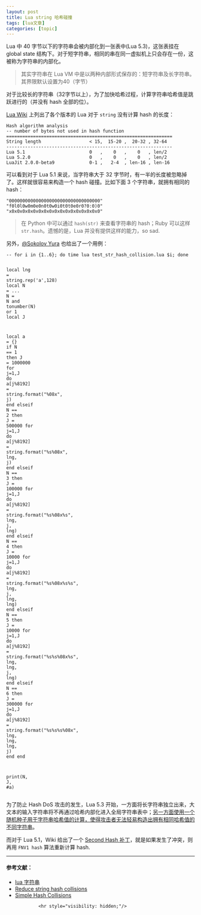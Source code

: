 ```yaml
---
layout: post
title: Lua string 哈希碰撞  
tags: [lua文章]
categories: [topic]
---
```

<p>Lua 中 40 字节以下的字符串会被内部化到一张表中(Lua 5.3)，这张表挂在 global state 结构下。对于短字符串，相同的串在同一虚拟机上只会存在一份，这被称为字符串的内部化。</p>

<blockquote>
  <p>其实字符串在 Lua VM 中是以两种内部形式保存的：短字符串及长字符串。其界限默认设置为40（字节）</p>
</blockquote>

<p>对于比较长的字符串（32字节以上），为了加快哈希过程，计算字符串哈希值是跳跃进行的（并没有 hash 全部的位）。</p>

<p><a href="http://lua-users.org/wiki/HashDos">Lua Wiki</a> 上列出了各个版本的 Lua 对于 <code class="highlighter-rouge">string</code> 没有计算 hash 的长度：</p>

<div class="language-lua highlighter-rouge"><div class="highlight"><pre class="highlight"><code><span class="n">Hash</span> <span class="n">algorithm</span> <span class="n">analysis</span>
<span class="c1">-- number of bytes not used in hash function</span>
<span class="o">==============================================================</span>
<span class="n">String</span> <span class="n">length</span>                  <span class="o">&lt;</span> <span class="mi">15</span><span class="p">,</span>  <span class="mi">15</span><span class="o">-</span><span class="mi">20</span> <span class="p">,</span>  <span class="mi">20</span><span class="o">-</span><span class="mi">32</span> <span class="p">,</span> <span class="mi">32</span><span class="o">-</span><span class="mi">64</span>
<span class="c1">--------------------------------------------------------------</span>
<span class="n">Lua</span> <span class="mi">5</span><span class="p">.</span><span class="mi">1</span>                        <span class="mi">0</span>   <span class="p">,</span>    <span class="mi">0</span>   <span class="p">,</span>    <span class="mi">0</span>   <span class="p">,</span> <span class="n">len</span><span class="o">/</span><span class="mi">2</span>
<span class="n">Lua</span> <span class="mi">5</span><span class="p">.</span><span class="mi">2</span><span class="p">.</span><span class="mi">0</span>                      <span class="mi">0</span>   <span class="p">,</span>    <span class="mi">0</span>   <span class="p">,</span>    <span class="mi">0</span>   <span class="p">,</span> <span class="n">len</span><span class="o">/</span><span class="mi">2</span>
<span class="n">LuaJit</span> <span class="mi">2</span><span class="p">.</span><span class="mi">0</span><span class="p">.</span><span class="mi">0</span><span class="o">-</span><span class="n">beta9</span>             <span class="mi">0</span><span class="o">-</span><span class="mi">1</span> <span class="p">,</span>   <span class="mi">2</span><span class="o">-</span><span class="mi">4</span>  <span class="p">,</span> <span class="n">len</span><span class="o">-</span><span class="mi">16</span> <span class="p">,</span> <span class="n">len</span><span class="o">-</span><span class="mi">16</span>
</code></pre></div></div>

<p>可以看到对于 Lua 5.1 来说，当字符串大于 32 字节时，有一半的长度被忽略掉了。这样就很容易来构造一个 hash 碰撞。比如下面 3 个字符串，就拥有相同的 hash：</p>

<div class="language-lua highlighter-rouge"><div class="highlight"><pre class="highlight"><code><span class="s2">&#34;0000000000000000000000000000000000&#34;</span>
<span class="s2">&#34;f0l0l0w0m0e0n0t0w0i0t0t0e0r0?0:0)0&#34;</span>
<span class="s2">&#34;x0x0x0x0x0x0x0x0x0x0x0x0x0x0x0x0x0&#34;</span>
</code></pre></div></div>

<blockquote>
  <p>在 Python 中可以通过 <code class="highlighter-rouge">hash(str)</code> 来查看字符串的 hash；Ruby 可以这样 <code class="highlighter-rouge">str.hash</code>。遗憾的是，Lua 并没有提供这样的能力，so sad.</p>
</blockquote>

<p>另外，<a href="https://gist.github.com/funny-falcon/685dbfaea16b5919e6c84ab1b156d2f6https://gist.github.com/funny-falcon/685dbfaea16b5919e6c84ab1b156d2f6">@Sokolov Yura</a> 也给出了一个用例：</p>

<div class="language-lua highlighter-rouge"><div class="highlight"><pre class="highlight"><code><span class="c1">-- for i in {1..6}; do time lua test_str_hash_collision.lua $i; done</span>

<span class="kd">local</span> <span class="n">lng</span> <span class="o">=</span> <span class="nb">string.rep</span><span class="p">(</span><span class="s1">&#39;a&#39;</span><span class="p">,</span><span class="mi">128</span><span class="p">)</span>
<span class="kd">local</span> <span class="n">N</span> <span class="o">=</span> <span class="o">...</span>
<span class="n">N</span> <span class="o">=</span> <span class="n">N</span> <span class="ow">and</span> <span class="nb">tonumber</span><span class="p">(</span><span class="n">N</span><span class="p">)</span> <span class="ow">or</span> <span class="mi">1</span>
<span class="kd">local</span> <span class="n">J</span>

<span class="kd">local</span> <span class="n">a</span> <span class="o">=</span> <span class="p">{}</span>
<span class="k">if</span> <span class="n">N</span> <span class="o">==</span> <span class="mi">1</span> <span class="k">then</span>
    <span class="n">J</span> <span class="o">=</span> <span class="mi">1000000</span>
    <span class="k">for</span> <span class="n">j</span><span class="o">=</span><span class="mi">1</span><span class="p">,</span><span class="n">J</span> <span class="k">do</span>
        <span class="n">a</span><span class="p">[</span><span class="n">j</span><span class="o">%</span><span class="mi">8192</span><span class="p">]</span> <span class="o">=</span> <span class="nb">string.format</span><span class="p">(</span><span class="s2">&#34;%08x&#34;</span><span class="p">,</span> <span class="n">j</span><span class="p">)</span>
    <span class="k">end</span>
<span class="k">elseif</span> <span class="n">N</span> <span class="o">==</span> <span class="mi">2</span> <span class="k">then</span>
    <span class="n">J</span> <span class="o">=</span> <span class="mi">500000</span>
    <span class="k">for</span> <span class="n">j</span><span class="o">=</span><span class="mi">1</span><span class="p">,</span><span class="n">J</span> <span class="k">do</span>
        <span class="n">a</span><span class="p">[</span><span class="n">j</span><span class="o">%</span><span class="mi">8192</span><span class="p">]</span> <span class="o">=</span> <span class="nb">string.format</span><span class="p">(</span><span class="s2">&#34;%s%08x&#34;</span><span class="p">,</span> <span class="n">lng</span><span class="p">,</span> <span class="n">j</span><span class="p">)</span>
    <span class="k">end</span>
<span class="k">elseif</span> <span class="n">N</span> <span class="o">==</span> <span class="mi">3</span> <span class="k">then</span>
    <span class="n">J</span> <span class="o">=</span> <span class="mi">100000</span>
    <span class="k">for</span> <span class="n">j</span><span class="o">=</span><span class="mi">1</span><span class="p">,</span><span class="n">J</span> <span class="k">do</span>
        <span class="n">a</span><span class="p">[</span><span class="n">j</span><span class="o">%</span><span class="mi">8192</span><span class="p">]</span> <span class="o">=</span> <span class="nb">string.format</span><span class="p">(</span><span class="s2">&#34;%s%08x%s&#34;</span><span class="p">,</span> <span class="n">lng</span><span class="p">,</span> <span class="n">j</span><span class="p">,</span> <span class="n">lng</span><span class="p">)</span>
    <span class="k">end</span>
<span class="k">elseif</span> <span class="n">N</span> <span class="o">==</span> <span class="mi">4</span> <span class="k">then</span>
    <span class="n">J</span> <span class="o">=</span> <span class="mi">10000</span>
    <span class="k">for</span> <span class="n">j</span><span class="o">=</span><span class="mi">1</span><span class="p">,</span><span class="n">J</span> <span class="k">do</span>
        <span class="n">a</span><span class="p">[</span><span class="n">j</span><span class="o">%</span><span class="mi">8192</span><span class="p">]</span> <span class="o">=</span> <span class="nb">string.format</span><span class="p">(</span><span class="s2">&#34;%s%08x%s%s&#34;</span><span class="p">,</span> <span class="n">lng</span><span class="p">,</span> <span class="n">j</span><span class="p">,</span> <span class="n">lng</span><span class="p">,</span> <span class="n">lng</span><span class="p">)</span>
    <span class="k">end</span>
<span class="k">elseif</span> <span class="n">N</span> <span class="o">==</span> <span class="mi">5</span> <span class="k">then</span>
    <span class="n">J</span> <span class="o">=</span> <span class="mi">10000</span>
    <span class="k">for</span> <span class="n">j</span><span class="o">=</span><span class="mi">1</span><span class="p">,</span><span class="n">J</span> <span class="k">do</span>
        <span class="n">a</span><span class="p">[</span><span class="n">j</span><span class="o">%</span><span class="mi">8192</span><span class="p">]</span> <span class="o">=</span> <span class="nb">string.format</span><span class="p">(</span><span class="s2">&#34;%s%s%08x%s&#34;</span><span class="p">,</span> <span class="n">lng</span><span class="p">,</span> <span class="n">lng</span><span class="p">,</span> <span class="n">j</span><span class="p">,</span> <span class="n">lng</span><span class="p">)</span>
    <span class="k">end</span>
<span class="k">elseif</span> <span class="n">N</span> <span class="o">==</span> <span class="mi">6</span> <span class="k">then</span>
    <span class="n">J</span> <span class="o">=</span> <span class="mi">300000</span>
    <span class="k">for</span> <span class="n">j</span><span class="o">=</span><span class="mi">1</span><span class="p">,</span><span class="n">J</span> <span class="k">do</span>
        <span class="n">a</span><span class="p">[</span><span class="n">j</span><span class="o">%</span><span class="mi">8192</span><span class="p">]</span> <span class="o">=</span> <span class="nb">string.format</span><span class="p">(</span><span class="s2">&#34;%s%s%s%08x&#34;</span><span class="p">,</span> <span class="n">lng</span><span class="p">,</span> <span class="n">lng</span><span class="p">,</span> <span class="n">lng</span><span class="p">,</span> <span class="n">j</span><span class="p">)</span>
    <span class="k">end</span>
<span class="k">end</span>

<span class="nb">print</span><span class="p">(</span><span class="n">N</span><span class="p">,</span> <span class="n">J</span><span class="p">,</span> <span class="o">#</span><span class="n">a</span><span class="p">)</span>
</code></pre></div></div>

<p>为了防止 Hash DoS 攻击的发生，Lua 5.3 开始，一方面将长字符串独立出来，大文本的输入字符串将不再通过哈希内部化进入全局字符串表中；<u>另一方面使用一个随机种子用于字符串哈希值的计算，使得攻击者无法轻易构造出拥有相同哈希值的不同字符串</u>。</p>

<p>而对于 Lua 5.1，Wiki 给出了一个 <a href="http://lua-users.org/files/wiki_insecure/power_patches/5.1/lua_5.1_second_hash_fix.patch">Second Hash 补丁</a>，就是如果发生了冲突，则再用 <code class="highlighter-rouge">FNV1 hash</code> 算法重新计算 hash.</p>

<hr/>

<h4 id="参考文献">参考文献：</h4>

<ul>
  <li><a href="http://www.cnblogs.com/heartchord/p/4561308.html">lua 字符串</a></li>
  <li><a href="https://github.com/LuaJIT/LuaJIT/issues/168">Reduce string hash collisions</a></li>
  <li><a href="https://kate.io/blog/simple-hash-collisions-in-lua/">Simple Hash Collisions</a></li>
</ul>



                <hr style="visibility: hidden;"/>